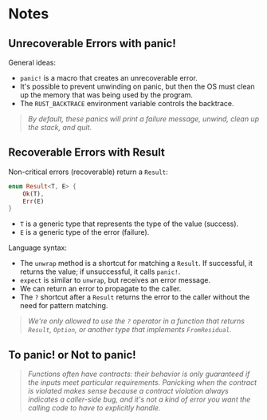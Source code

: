 # Notes

## Unrecoverable Errors with panic!

General ideas:

- `panic!` is a macro that creates an unrecoverable error.
- It's possible to prevent unwinding on panic, but then the OS must clean up
  the memory that was being used by the program.
- The `RUST_BACKTRACE` environment variable controls the backtrace.

> _By default, these panics will print a failure message, unwind, clean up the
> stack, and quit._

## Recoverable Errors with Result

Non-critical errors (recoverable) return a `Result`:

```rust
enum Result<T, E> {
    Ok(T),
    Err(E)
}
```

- `T` is a generic type that represents the type of the value (success).
- `E` is a generic type of the error (failure).

Language syntax:

- The `unwrap` method is a shortcut for matching a `Result`. If successful, it
  returns the value; if unsuccessful, it calls `panic!`.
- `expect` is similar to `unwrap`, but receives an error message.
- We can return an error to propagate to the caller.
- The `?` shortcut after a `Result` returns the error to the caller without the
  need for pattern matching.

> _We're only allowed to use the `?` operator in a function that returns
> `Result`, `Option`, or another type that implements `FromResidual`._

## To panic! or Not to panic!

> _Functions often have contracts: their behavior is only guaranteed if the
> inputs meet particular requirements. Panicking when the contract is violated
> makes sense because a contract violation always indicates a caller-side bug,
> and it's not a kind of error you want the calling code to have to explicitly
> handle._